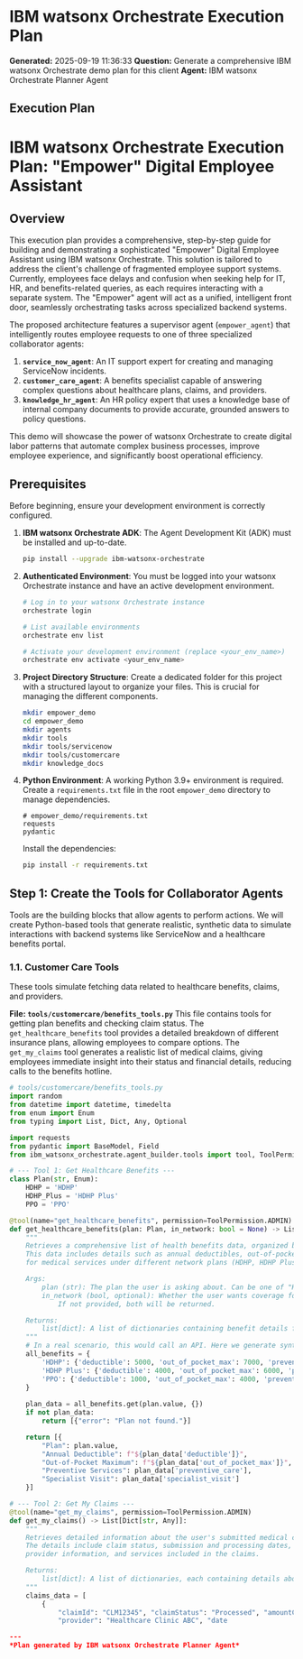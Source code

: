 # IBM watsonx Orchestrate Execution Plan

**Generated:** 2025-09-19 11:36:33
**Question:** Generate a comprehensive IBM watsonx Orchestrate demo plan for this client
**Agent:** IBM watsonx Orchestrate Planner Agent

## Execution Plan

# IBM watsonx Orchestrate Execution Plan: "Empower" Digital Employee Assistant

## Overview

This execution plan provides a comprehensive, step-by-step guide for building and demonstrating a sophisticated "Empower" Digital Employee Assistant using IBM watsonx Orchestrate. This solution is tailored to address the client's challenge of fragmented employee support systems. Currently, employees face delays and confusion when seeking help for IT, HR, and benefits-related queries, as each requires interacting with a separate system. The "Empower" agent will act as a unified, intelligent front door, seamlessly orchestrating tasks across specialized backend systems.

The proposed architecture features a supervisor agent (`empower_agent`) that intelligently routes employee requests to one of three specialized collaborator agents:
1.  **`service_now_agent`**: An IT support expert for creating and managing ServiceNow incidents.
2.  **`customer_care_agent`**: A benefits specialist capable of answering complex questions about healthcare plans, claims, and providers.
3.  **`knowledge_hr_agent`**: An HR policy expert that uses a knowledge base of internal company documents to provide accurate, grounded answers to policy questions.

This demo will showcase the power of watsonx Orchestrate to create digital labor patterns that automate complex business processes, improve employee experience, and significantly boost operational efficiency.

## Prerequisites

Before beginning, ensure your development environment is correctly configured.

1.  **IBM watsonx Orchestrate ADK**: The Agent Development Kit (ADK) must be installed and up-to-date.
    ```bash
    pip install --upgrade ibm-watsonx-orchestrate
    ```
2.  **Authenticated Environment**: You must be logged into your watsonx Orchestrate instance and have an active development environment.
    ```bash
    # Log in to your watsonx Orchestrate instance
    orchestrate login

    # List available environments
    orchestrate env list

    # Activate your development environment (replace <your_env_name>)
    orchestrate env activate <your_env_name>
    ```
3.  **Project Directory Structure**: Create a dedicated folder for this project with a structured layout to organize your files. This is crucial for managing the different components.
    ```bash
    mkdir empower_demo
    cd empower_demo
    mkdir agents
    mkdir tools
    mkdir tools/servicenow
    mkdir tools/customercare
    mkdir knowledge_docs
    ```
4.  **Python Environment**: A working Python 3.9+ environment is required. Create a `requirements.txt` file in the root `empower_demo` directory to manage dependencies.
    ```text
    # empower_demo/requirements.txt
    requests
    pydantic
    ```
    Install the dependencies:
    ```bash
    pip install -r requirements.txt
    ```

## Step 1: Create the Tools for Collaborator Agents

Tools are the building blocks that allow agents to perform actions. We will create Python-based tools that generate realistic, synthetic data to simulate interactions with backend systems like ServiceNow and a healthcare benefits portal.

### 1.1. Customer Care Tools

These tools simulate fetching data related to healthcare benefits, claims, and providers.

**File: `tools/customercare/benefits_tools.py`**
This file contains tools for getting plan benefits and checking claim status. The `get_healthcare_benefits` tool provides a detailed breakdown of different insurance plans, allowing employees to compare options. The `get_my_claims` tool generates a realistic list of medical claims, giving employees immediate insight into their status and financial details, reducing calls to the benefits hotline.

```python
# tools/customercare/benefits_tools.py
import random
from datetime import datetime, timedelta
from enum import Enum
from typing import List, Dict, Any, Optional

import requests
from pydantic import BaseModel, Field
from ibm_watsonx_orchestrate.agent_builder.tools import tool, ToolPermission

# --- Tool 1: Get Healthcare Benefits ---
class Plan(str, Enum):
    HDHP = 'HDHP'
    HDHP_Plus = 'HDHP Plus'
    PPO = 'PPO'

@tool(name="get_healthcare_benefits", permission=ToolPermission.ADMIN)
def get_healthcare_benefits(plan: Plan, in_network: bool = None) -> List[Dict[str, Any]]:
    """
    Retrieves a comprehensive list of health benefits data, organized by coverage type and plan variant.
    This data includes details such as annual deductibles, out-of-pocket maximums, and various co-pays
    for medical services under different network plans (HDHP, HDHP Plus, and PPO).

    Args:
        plan (str): The plan the user is asking about. Can be one of "HDHP", "HDHP Plus", or "PPO".
        in_network (bool, optional): Whether the user wants coverage for in-network or out-of-network.
            If not provided, both will be returned.

    Returns:
        list[dict]: A list of dictionaries containing benefit details for the specified plan.
    """
    # In a real scenario, this would call an API. Here we generate synthetic data.
    all_benefits = {
        'HDHP': {'deductible': 5000, 'out_of_pocket_max': 7000, 'preventive_care': '100% Covered', 'specialist_visit': '80% after deductible'},
        'HDHP Plus': {'deductible': 4000, 'out_of_pocket_max': 6000, 'preventive_care': '100% Covered', 'specialist_visit': '90% after deductible'},
        'PPO': {'deductible': 1000, 'out_of_pocket_max': 4000, 'preventive_care': '100% Covered', 'specialist_visit': '$40 Co-pay'}
    }
    
    plan_data = all_benefits.get(plan.value, {})
    if not plan_data:
        return [{"error": "Plan not found."}]

    return [{
        "Plan": plan.value,
        "Annual Deductible": f"${plan_data['deductible']}",
        "Out-of-Pocket Maximum": f"${plan_data['out_of_pocket_max']}",
        "Preventive Services": plan_data['preventive_care'],
        "Specialist Visit": plan_data['specialist_visit']
    }]

# --- Tool 2: Get My Claims ---
@tool(name="get_my_claims", permission=ToolPermission.ADMIN)
def get_my_claims() -> List[Dict[str, Any]]:
    """
    Retrieves detailed information about the user's submitted medical claims.
    The details include claim status, submission and processing dates, amounts claimed and approved,
    provider information, and services included in the claims.

    Returns:
        list[dict]: A list of dictionaries, each containing details about a specific claim.
    """
    claims_data = [
        {
            "claimId": "CLM12345", "claimStatus": "Processed", "amountClaimed": 150.00, "amountApproved": 120.00,
            "provider": "Healthcare Clinic ABC", "date

---
*Plan generated by IBM watsonx Orchestrate Planner Agent*
